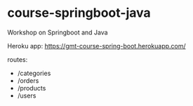 # course-springboot-java
Workshop on Springboot and Java

Heroku app:
https://gmt-course-spring-boot.herokuapp.com/

routes:
- /categories
- /orders
- /products
- /users
